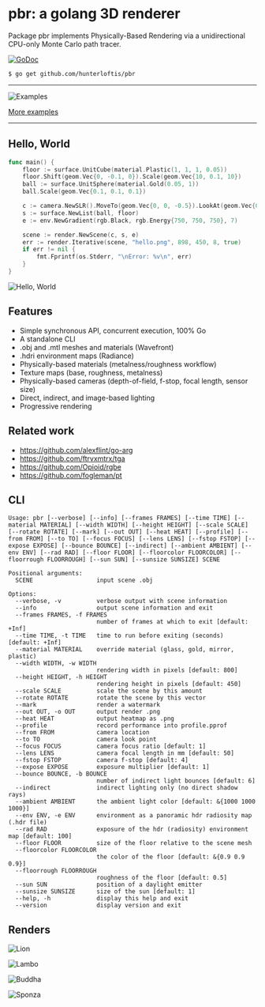 # pbr: a golang 3D renderer

Package pbr implements Physically-Based Rendering via a unidirectional CPU-only Monte Carlo path tracer.

[![GoDoc](https://godoc.org/github.com/hunterloftis/pbr/pbr?status.svg)](https://godoc.org/github.com/hunterloftis/pbr/pbr)

```bash
$ go get github.com/hunterloftis/pbr
```

---

![Examples](https://user-images.githubusercontent.com/364501/44284436-a29a8b80-a22f-11e8-96db-7ab6ebebef1e.jpg)

[More examples](#renders)

---

## Hello, World

```go
func main() {
	floor := surface.UnitCube(material.Plastic(1, 1, 1, 0.05))
	floor.Shift(geom.Vec{0, -0.1, 0}).Scale(geom.Vec{10, 0.1, 10})
	ball := surface.UnitSphere(material.Gold(0.05, 1))
	ball.Scale(geom.Vec{0.1, 0.1, 0.1})

	c := camera.NewSLR().MoveTo(geom.Vec{0, 0, -0.5}).LookAt(geom.Vec{0, 0, 0})
	s := surface.NewList(ball, floor)
	e := env.NewGradient(rgb.Black, rgb.Energy{750, 750, 750}, 7)

	scene := render.NewScene(c, s, e)
	err := render.Iterative(scene, "hello.png", 898, 450, 8, true)
	if err != nil {
		fmt.Fprintf(os.Stderr, "\nError: %v\n", err)
	}
}
```

![Hello, World](https://user-images.githubusercontent.com/364501/44286751-35d7bf00-a238-11e8-91c5-5a1ea208f726.png)

## Features

- Simple synchronous API, concurrent execution, 100% Go
- A standalone CLI
- .obj and .mtl meshes and materials (Wavefront)
- .hdri environment maps (Radiance)
- Physically-based materials (metalness/roughness workflow)
- Texture maps (base, roughness, metalness)
- Physically-based cameras (depth-of-field, f-stop, focal length, sensor size)
- Direct, indirect, and image-based lighting
- Progressive rendering

## Related work

- https://github.com/alexflint/go-arg
- https://github.com/ftrvxmtrx/tga
- https://github.com/Opioid/rgbe
- https://github.com/fogleman/pt

## CLI

```
Usage: pbr [--verbose] [--info] [--frames FRAMES] [--time TIME] [--material MATERIAL] [--width WIDTH] [--height HEIGHT] [--scale SCALE] [--rotate ROTATE] [--mark] [--out OUT] [--heat HEAT] [--profile] [--from FROM] [--to TO] [--focus FOCUS] [--lens LENS] [--fstop FSTOP] [--expose EXPOSE] [--bounce BOUNCE] [--indirect] [--ambient AMBIENT] [--env ENV] [--rad RAD] [--floor FLOOR] [--floorcolor FLOORCOLOR] [--floorrough FLOORROUGH] [--sun SUN] [--sunsize SUNSIZE] SCENE

Positional arguments:
  SCENE                  input scene .obj

Options:
  --verbose, -v          verbose output with scene information
  --info                 output scene information and exit
  --frames FRAMES, -f FRAMES
                         number of frames at which to exit [default: +Inf]
  --time TIME, -t TIME   time to run before exiting (seconds) [default: +Inf]
  --material MATERIAL    override material (glass, gold, mirror, plastic)
  --width WIDTH, -w WIDTH
                         rendering width in pixels [default: 800]
  --height HEIGHT, -h HEIGHT
                         rendering height in pixels [default: 450]
  --scale SCALE          scale the scene by this amount
  --rotate ROTATE        rotate the scene by this vector
  --mark                 render a watermark
  --out OUT, -o OUT      output render .png
  --heat HEAT            output heatmap as .png
  --profile              record performance into profile.pprof
  --from FROM            camera location
  --to TO                camera look point
  --focus FOCUS          camera focus ratio [default: 1]
  --lens LENS            camera focal length in mm [default: 50]
  --fstop FSTOP          camera f-stop [default: 4]
  --expose EXPOSE        exposure multiplier [default: 1]
  --bounce BOUNCE, -b BOUNCE
                         number of indirect light bounces [default: 6]
  --indirect             indirect lighting only (no direct shadow rays)
  --ambient AMBIENT      the ambient light color [default: &{1000 1000 1000}]
  --env ENV, -e ENV      environment as a panoramic hdr radiosity map (.hdr file)
  --rad RAD              exposure of the hdr (radiosity) environment map [default: 100]
  --floor FLOOR          size of the floor relative to the scene mesh
  --floorcolor FLOORCOLOR
                         the color of the floor [default: &{0.9 0.9 0.9}]
  --floorrough FLOORROUGH
                         roughness of the floor [default: 0.5]
  --sun SUN              position of a daylight emitter
  --sunsize SUNSIZE      size of the sun [default: 1]
  --help, -h             display this help and exit
  --version              display version and exit
  ```

  ## Renders

  ![Lion](https://user-images.githubusercontent.com/364501/44287057-62d8a180-a239-11e8-89b3-a6d5b5d0e6d1.png)

  ![Lambo](https://user-images.githubusercontent.com/364501/44287090-7d127f80-a239-11e8-9590-3ea7b8a68c22.png)

  ![Buddha](https://user-images.githubusercontent.com/364501/44287101-84398d80-a239-11e8-83d4-7062ababbe40.png)

  ![Sponza](https://user-images.githubusercontent.com/364501/44287118-91567c80-a239-11e8-8463-2c16afdd204a.png)

